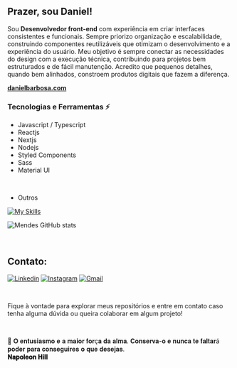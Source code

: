 <h2>
  Prazer, sou Daniel!
</h2>


<p> Sou <strong>Desenvolvedor front-end</strong> com experiência em criar interfaces consistentes e funcionais. Sempre priorizo organização e escalabilidade, construindo componentes reutilizáveis que otimizam o desenvolvimento e a experiência do usuário. Meu objetivo é sempre conectar as necessidades do design com a execução técnica, contribuindo para projetos bem estruturados e de fácil manutenção. Acredito que pequenos detalhes, quando bem alinhados, constroem produtos digitais que fazem a diferença. </p>

<a href="https://danielbarbosa.vercel.app"><strong>danielbarbosa.com</strong></a>

### Tecnologias e Ferramentas ⚡
<div>

- Javascript / Typescript
- Reactjs
- Nextjs
- Nodejs
- Styled Components
- Sass
- Material UI
 <br>

- Outros

[![My Skills](https://skillicons.dev/icons?i=nodejs,express,docker,mongodb,postgres,sequelize,figma&theme=dark)](https://skillicons.dev)


![Mendes GitHub stats](https://github-readme-stats.vercel.app/api?username=daniel-barbosaa&show_icons=true&theme=radical) 

</div><br>

## Contato:

[![Linkedin](https://img.shields.io/badge/LinkedIn-0077B5?style=for-the-badge&logo=linkedin&logoColor=white)](https://www.linkedin.com/in/daniel-barbos/)
[![Instagram](https://img.shields.io/badge/Instagram-E4405F?style=for-the-badge&logo=instagram&logoColor=white)]()
[![Gmail](https://img.shields.io/badge/Gmail-D14836?style=for-the-badge&logo=gmail&logoColor=white)](https://www.danielmendess.dev@gmail.com)

<br>

<p>Fique à vontade para explorar meus repositórios e entre em contato caso tenha alguma dúvida ou queira colaborar em algum projeto!</p>

<br>

💭 𝐎 𝐞𝐧𝐭𝐮𝐬𝐢𝐚𝐬𝐦𝐨 𝐞 𝐚 𝐦𝐚𝐢𝐨𝐫 𝐟𝐨𝐫ç𝐚 𝐝𝐚 𝐚𝐥𝐦𝐚. 𝐂𝐨𝐧𝐬𝐞𝐫𝐯𝐚-𝐨 𝐞 𝐧𝐮𝐧𝐜𝐚 𝐭𝐞 𝐟𝐚𝐥𝐭𝐚𝐫á 𝐩𝐨𝐝𝐞𝐫 𝐩𝐚𝐫𝐚 𝐜𝐨𝐧𝐬𝐞𝐠𝐮𝐢𝐫𝐞𝐬 𝐨 𝐪𝐮𝐞 𝐝𝐞𝐬𝐞𝐣𝐚𝐬.<br>
<strong>𝐍𝐚𝐩𝐨𝐥𝐞𝐨𝐧 𝐇𝐢𝐥𝐥</strong>



